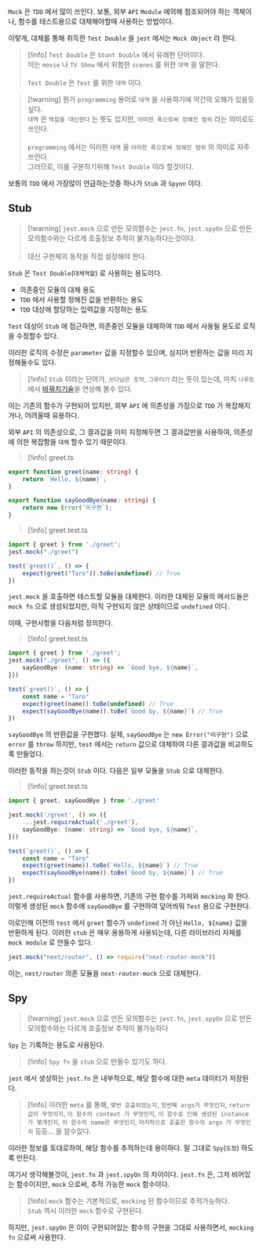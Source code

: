 
`Mock` 은 `TDD` 에서 많이 쓰인다.
보통, 외부 `API` `Module`  에의해 참조되어야 하는 객체이나, 함수를 테스트용으로 대체해야할때 사용하는 방법이다.

이렇게, 대체를 통해 취득한 `Test Double` 을 `jest` 에서는 `Mock Object` 라 한다.

>[!info] `Test Double` 은 `Stunt Double` 에서 유래한 단어이다.<br>이는 `movie` 나 `TV Show` 에서 위험한 `scenes` 를 위한 `대역` 을 말한다.<br><br>`Test Double` 은 `Test` 를 위한 `대역` 이다.

>[!warning] 뭔가 `programming` 용어로 `대역` 을 사용하기에  약간의 오해가 있을듯 싶다.<br>`대역` 은 `역할을 대신한다` 는 뜻도 있지만, `어떠한 폭으로써 정해진 범위` 라는 의미로도 쓰인다.<br><br>`programming` 에서는 이러한 `대역` 을 `어떠한 폭으로써 정해진 범위` 의 의미로 자주쓰인다.<br> 그러므로, 이를 구분하기위해 `Test Double` 이라 할것이다.

보통의 `TDD` 에서 가장많이 언급하는것중 하나가 `Stub` 과 `Spyon` 이다.

## Stub

>[!warning] `jest.mock` 으로 만든 모의함수는 `jest.fn`, `jest.spyOn` 으로 만든 모의함수와는 다르게 호출정보 추적이 불가능하다는것이다.<br><br>대신 구현체의 동작을 직접 설정해야 한다.

`Stub` 은 `Test Double`(`대체역할`) 로 사용하는 용도이다.

- 의존중인 모듈의 대체 용도
- `TDD` 에서 사용할 정해진 값을 반환하는 용도
- `TDD` 대상에 할당하는 입력값을 지정하는 용도

`Test` 대상이 `Stub` 에 접근하면, 의존중인 모듈을 대체하여 `TDD` 에서 사용될 용도로 로직을 수정할수 있다.

이러한 로직의 수정은 `parameter` 값을 지정할수 있으며, 심지어 반환하는 값을 미리 지정해둘수도 있다.

>[!info] `Stub` 이라는 단어가, `쓰다남은 토막`, `그루터기` 라는 뜻이 있는데, 마치 `나루토` 에서 [바꿔치기술](https://namu.wiki/w/%EB%B0%94%EA%BF%94%EC%B9%98%EA%B8%B0%EC%88%A0)을 연상해 볼수 있다.

이는 기존의 함수가 구현되어 있지만, 외부 `API` 에 의존성을 가짐으로 `TDD` 가 복잡해지거나, 어려울때 유용하다.

외부 `API` 의 의존성으로, 그 결과값을 이미 지정해두면 그 결과값만을 사용하여, 의존성에 의한 복잡함을 `대체` 할수 있기 때문이다.

>[!info] greet.ts
```ts
export function greet(name: string) {
	return `Hello, ${name}`;
}

export function sayGoodBye(name: string) {
	return new Error(`미구현`);
}
```

>[!info] greet.test.ts
```ts
import { greet } from './greet';
jest.mock("./greet")

test(`greet()`, () => {
	expect(greet("Taro")).toBe(undefined) // True
})
```

`jest.mock` 을 호출하면 테스트할 모듈을 대체한다.
이러한 대체된 모듈의 메서드들은 `mock fn` 으로 생성되었지만, 아직 구현되지 않은 상태이므로 `undefined` 이다.

이때, 구현사항을 다음처럼 정의한다.

>[!info] greet.test.ts
```ts
import { greet } from './greet';
jest.mock("./greet", () => ({
	sayGoodBye: (name: string) => `Good bye, ${name}`,
}))

test(`greet()`, () => {
	const name = "Taro"
	expect(greet(name)).toBe(undefined) // True
	expect(sayGoodBye(name)).toBe(`Good by, ${name}`) // True
})
```

`sayGoodBye` 의 반환값을 구현했다.
실제, `sayGoodBye` 는 `new Error("미구현")` 으로 `error` 를 `throw` 하지만, `test` 에서는 `return` 값으로 대체하여 다른 결과값을 비교하도록 만들었다.

이러한 동작을 하는것이 `Stub` 이다.
다음은 일부 모듈을 `Stub` 으로 대체한다.

>[!info] greet.test.ts
```ts
import { greet, sayGoodBye } from './greet'

jest.mock('/greet', () => ({
	...jest.requireActual('./greet'),
	sayGoodBye: (name: string) => `Good bye, ${name}`,
}))

test(`greet()`, () => {
	const name = "Taro"
	expect(greet(name)).toBe(`Hello, ${name}`) // True
	expect(sayGoodBye(name)).toBe(`Good by, ${name}`) // True
})
```

`jest.requireActual` 함수를 사용하면, 기존의 구현 함수를 가져와 `mocking` 화 한다.
이렇게 생성된 `mock` 함수에 `sayGoodBye` 를 구현하여 덮어씌워 `Test` 용으로 구현한다. 

이로인해 이전의 `test` 에서 `greet` 함수가 `undefined` 가 아닌 `Hello, ${name}` 값을 반환하게 된다.
이러한 `stub` 은 매우 용용하게 사용되는데, 다른 라이브러리 자체를 `mock module` 로 만들수 있다.

```ts
jest.mock("next/router", () => require("next-router-mock"))
```

이는, `nest/router` 의존 모듈을 `next-router-mock` 으로 대체한다.

## Spy

>[!warning] `jest.mock` 으로 만든 모의함수는 `jest.fn`, `jest.spyOn` 으로 만든 모의함수와는 다르게 호출정보 추적이 불가능하다

`Spy` 는 기록하는 용도로 사용된다.
>[!info] `Spy fn` 을 `stub` 으로 만들수 있기도 하다.

`jest` 에서 생성하는 `jest.fn` 은 내부적으로, 해당 함수에 대한 `meta` 데이터가 저장된다.

>[!info] 이러한 `meta` 를 통해, `몇번 호출되었는지`, `첫번째 args가 무엇인지`, `return 값이 무엇이지`, `이 함수의 context 가 무엇인지`, `이 함수로 인해 생성된 instance 가 몇개인지`, `이 함수의 name은 무엇인지`, `마지막으로 호출한 함수의 args 가 무엇인지` 등등... 을 알수있다.   

이러한 정보를 토대로하여, 해당 함수를 추적하는데 용이하다.
말 그대로 `Spy`(`도청`) 하도록 만든다.

여기서 생각해볼것이, `jest.fn` 과 `jest.spyOn` 의 차이이다.
`jest.fn` 은, 그저 비어있는 함수이지만, `mock` 으로써, 추적 가능한 `mock` 함수이다.

>[!info] `mock` 함수는 기본적으로, `mocking` 된 함수이므로 추적가능하다.<br>`Stub` 역시 이러한 `mock` 함수로 구현된다.

하지만, `jest.spyOn` 은 이미 구현되어있는 함수의 구현을 그대로 사용하면서, `mocking fn` 으로써 사용한다.

